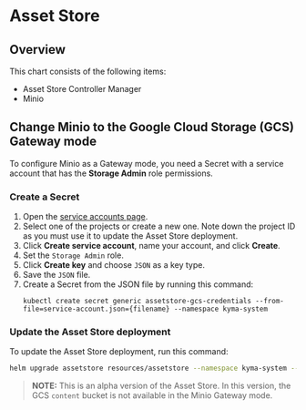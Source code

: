 # Asset Store

## Overview

This chart consists of the following items:
* Asset Store Controller Manager
* Minio

## Change Minio to the Google Cloud Storage (GCS) Gateway mode

To configure Minio as a Gateway mode, you need a Secret with a service account that has the **Storage Admin** role permissions.

### Create a Secret

1. Open the [service accounts page](https://console.cloud.google.com/iam-admin/serviceaccounts).
2. Select one of the projects or create a new one. Note down the project ID as you must use it to update the Asset Store deployment.
3. Click **Create service account**, name your account, and click **Create**.
4. Set the `Storage Admin` role.
5. Click **Create key** and choose `JSON` as a key type.
6. Save the `JSON` file.
7. Create a Secret from the JSON file by running this command:
    ```bahs
    kubectl create secret generic assetstore-gcs-credentials --from-file=service-account.json={filename} --namespace kyma-system
    ```

### Update the Asset Store deployment

To update the Asset Store deployment, run this command:

```bash
helm upgrade assetstore resources/assetstore --namespace kyma-system --wait=true --reuse-values --set minio.persistence.enabled=false --set minio.gcsgateway.enabled=true --set minio.gcsgateway.replicas=1 --set minio.gcsgateway.gcsKeySecret=assetstore-gcs-credentials --set minio.gcsgateway.projectId={gcp-project} --set minio.defaultBucket.enabled=false
```

>**NOTE:** This is an alpha version of the Asset Store. In this version, the GCS `content` bucket is not available in the Minio Gateway mode.
